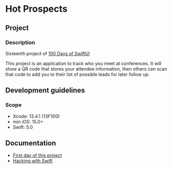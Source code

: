 # Hot Prospects

## Project

### Description

Sixteenth project of [100 Days of SwiftUI](https://www.hackingwithswift.com/100/swiftui)

This project is an application to track who you meet at conferences. It will show a QR code that stores your attendee information, then others can scan that code to add you to their list of possible leads for later follow up.

## Development guidelines

### Scope

* Xcode: 13.4.1 (13F100)
* min iOS: 15.0+ 
* Swift: 5.0

## Documentation

* [First day of this project](https://www.hackingwithswift.com/100/swiftui/79)
* [Hacking with Swift](https://www.hackingwithswift.com)

